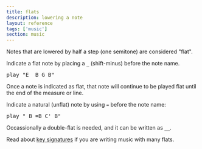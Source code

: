 ```yaml
---
title: flats
description: lowering a note
layout: reference
tags: ['music']
section: music
---
```


Notes that are lowered by half a step (one semitone) are
considered "flat".

Indicate a flat note by placing a <code>_</code> (shift-minus) before the
note name.

<pre class="jumbo">
play "E <span data-dfnup="makes subsequent Bs flat">_</span>B G <span data-dfn="still flat">B</span>"
</pre>

Once a note is indicated as flat, that note will continue
to be played flat until the end of the measure or line.

Indicate a natural (unflat) note by using <code>=</code>
before the note name:

<pre class="jumbo">
play "<span data-dfnup="flat">_</span>B <span data-dfnup="natural">=</span>B C' <span data-dfn="still natural">B</span>"
</pre>

Occassionally a double-flat is needed, and it can be written as `__`.

Read about <a href="key.html">key signatures</a> if you are writing
music with many flats.
